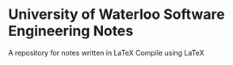 University of Waterloo Software Engineering Notes
===========
A repository for notes written in LaTeX
Compile using LaTeX
